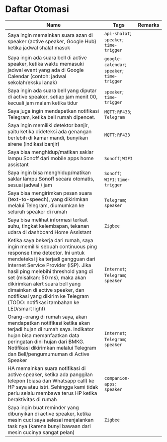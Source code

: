 # Daftar Otomasi
Name|Tags|Remarks
-|-|-|
Saya ingin memainkan suara azan di speaker (active speaker, Google Hub) ketika jadwal shalat masuk|`api-shalat`; `speaker`; `time-trigger`|
Saya ingin ada suara bell di active speaker, ketika waktu memasuki jadwal event yang ada di Google Calendar (contoh: jadwal sekolah/ekskul anak)|`google-calendar`; `speaker`; `time-trigger`|
Saya ingin ada suara bell yang diputar di active speaker, setiap jam menit 00, kecuali jam malam ketika tidur|`speaker`; `time-trigger`|
Saya juga ingin mendapatkan notifikasi Telegram, ketika bell rumah dipencet.|`MQTT`; `RF433`; `Telegram`|
Saya ingin memiliki detektor banjir, yaitu ketika dideteksi ada genangan berlebih di kamar mandi, bunyikan sirene (indikasi banjir)|`MQTT`; `RF433`|
Saya bisa menghidup/matikan saklar lampu Sonoff dari mobile apps home assistant|`Sonoff`; `WIFI`|
Saya ingin bisa menghidup/matikan saklar lampu Sonoff secara otomatis, sesuai jadwal / jam|`Sonoff`; `WIFI`; `time-trigger`|
Saya bisa mengirimkan pesan suara (text-to-speech), yang dikirimkan melalui Telegram, diumumkan ke seluruh speaker di rumah|`Telegram`; `speaker`|
Saya bisa melihat informasi terkait suhu, tingkat kelembapan, tekanan udara di dashboard Home Assistant|`Zigbee`|
Ketika saya bekerja dari rumah, saya ingin memiliki sebuah continuous ping response time detector.  Ini untuk mendeteksi jika terjadi gangguan dari Internet Service Provider (ISP). Jika hasil ping melebihi threshold yang di set (misalkan: 50 ms), maka akan dikirimkan alert suara bell yang dimainkan di active speaker, dan notifikasi yang dikirim ke Telegram (TODO: notifikasi tambahan ke LED/smart light)|`Internet`; `Telegram`; `speaker`|
Orang-orang di rumah saya, akan mendapatkan notifikasi ketika akan terjadi hujan di rumah saya. Indikator hujan bisa memanfaatkan data peringatan dini hujan dari BMKG. Notifikasi dikirimkan melalui Telegram dan Bell/pengumumuman di Active Speaker|`Internet`; `Telegram`; `speaker`|
HA memainkan suara notifikasi di active speaker, ketika ada panggilan telepon (biasa dan Whatsapp call) ke HP saya atau istri. Sehingga kami tidak perlu selalu membawa terus HP ketika beraktivitas di rumah|`companion-apps`; `speaker`|
Saya ingin buat reminder yang dibunyikan di active speaker, ketika mesin cuci saya selesai menjalankan task nya (karena bunyi bawaan dari mesin cucinya sangat pelan)|`Zigbee`|
